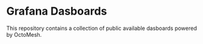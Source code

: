 # Grafana Dasboards

This repository contains a collection of public available dasboards powered by OctoMesh.
